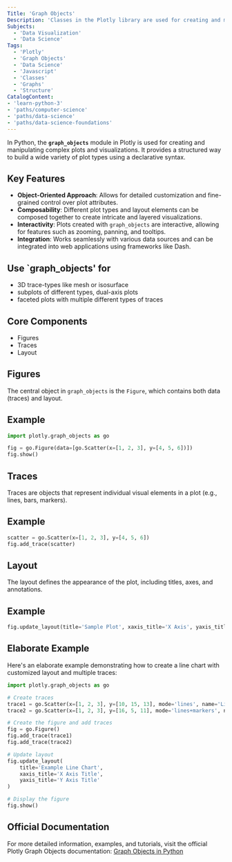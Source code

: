 ```yaml
---
Title: 'Graph Objects'
Description: 'Classes in the Plotly library are used for creating and manipulating complex plots and visualizations.'
Subjects:
  - 'Data Visualization'
  - 'Data Science'
Tags:
  - 'Plotly'
  - 'Graph Objects'
  - 'Data Science'
  - 'Javascript'
  - 'Classes'
  - 'Graphs'
  - 'Structure'
CatalogContent:
- 'learn-python-3'
- 'paths/computer-science'
- 'paths/data-science'
- 'paths/data-science-foundations'
---
```


In Python, the **`graph_objects`** module in Plotly is used for creating and manipulating complex plots and visualizations. It provides a structured way to build a wide variety of plot types using a declarative syntax.

## Key Features
- **Object-Oriented Approach**: Allows for detailed customization and fine-grained control over plot attributes.
- **Composability**: Different plot types and layout elements can be composed together to create intricate and layered visualizations.
- **Interactivity**: Plots created with `graph_objects` are interactive, allowing for features such as zooming, panning, and tooltips.
- **Integration**: Works seamlessly with various data sources and can be integrated into web applications using frameworks like Dash.

##  Use `graph_objects' for
 - 3D trace-types like mesh or isosurface 
 - subplots of different types, dual-axis plots
 - faceted plots with multiple different types of traces

## Core Components
- Figures
- Traces
- Layout
## Figures
The central object in `graph_objects` is the `Figure`, which contains both data (traces) and layout.
## Example
```py
import plotly.graph_objects as go

fig = go.Figure(data=[go.Scatter(x=[1, 2, 3], y=[4, 5, 6])])
fig.show()
```

## Traces
Traces are objects that represent individual visual elements in a plot (e.g., lines, bars, markers).
## Example
```py
scatter = go.Scatter(x=[1, 2, 3], y=[4, 5, 6])
fig.add_trace(scatter)
```

## Layout
The layout defines the appearance of the plot, including titles, axes, and annotations.
## Example
```py
fig.update_layout(title='Sample Plot', xaxis_title='X Axis', yaxis_title='Y Axis')
```

## Elaborate Example
Here's an elaborate example demonstrating how to create a line chart with customized layout and multiple traces:
```py
import plotly.graph_objects as go

# Create traces
trace1 = go.Scatter(x=[1, 2, 3], y=[10, 15, 13], mode='lines', name='Line 1')
trace2 = go.Scatter(x=[1, 2, 3], y=[16, 5, 11], mode='lines+markers', name='Line 2')

# Create the figure and add traces
fig = go.Figure()
fig.add_trace(trace1)
fig.add_trace(trace2)

# Update layout
fig.update_layout(
    title='Example Line Chart',
    xaxis_title='X Axis Title',
    yaxis_title='Y Axis Title'
)

# Display the figure
fig.show()
```

## Official Documentation
For more detailed information, examples, and tutorials, visit the official Plotly Graph Objects documentation: [Graph Objects in Python](https://plotly.com/python/graph-objects/)